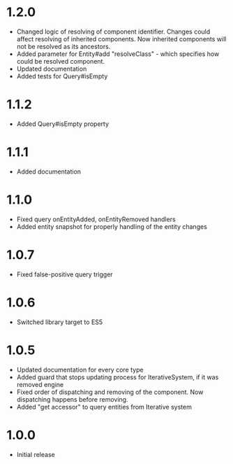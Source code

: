 # 1.2.0
- Changed logic of resolving of component identifier. Changes could affect resolving of inherited components. Now inherited components will not be resolved as its ancestors.
- Added parameter for Entity#add "resolveClass" - which specifies how could be resolved component.
- Updated documentation
- Added tests for Query#isEmpty 

# 1.1.2
- Added Query#isEmpty property

# 1.1.1
- Added documentation

# 1.1.0
- Fixed query onEntityAdded, onEntityRemoved handlers
- Added entity snapshot for properly handling of the entity changes

# 1.0.7
- Fixed false-positive query trigger

# 1.0.6
- Switched library target to ES5

# 1.0.5
- Updated documentation for every core type
- Added guard that stops updating process for IterativeSystem, if it was removed engine
- Fixed order of dispatching and removing of the component. Now dispatching happens before removing.
- Added "get accessor" to query entities from Iterative system 

# 1.0.0
- Initial release

